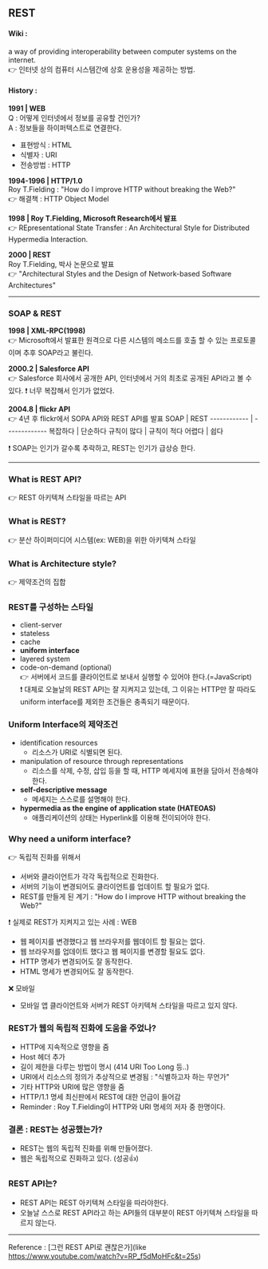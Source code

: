 REST
-

#### Wiki :
a way of providing interoperability between computer systems on the internet. <br />
👉 인터넷 상의 컴퓨터 시스템간에 상호 운용성을 제공하는 방법.

#### History :
**1991 | WEB** <br />
Q : 어떻게 인터넷에서 정보를 공유할 건인가? <br />
A : 정보들을 하이퍼텍스트로 연결한다.
 - 표현방식 : HTML
 - 식별자 : URI
 - 전송방법 : HTTP
 
**1994-1996 | HTTP/1.0** <br />
Roy T.Fielding : "How do I improve HTTP without breaking the Web?" <br />
👉 해결책 : HTTP Object Model <br />

**1998 | Roy T.Fielding, Microsoft Research에서 발표** <br />
👉 REpresentational State Transfer : An Architectural Style for Distributed Hypermedia Interaction. <br />

**2000 | REST** <br />
Roy T.Fielding, 박사 논문으로 발표 <br />
👉 "Architectural Styles and the Design of Network-based Software Architectures"

---

### SOAP & REST
**1998 | XML-RPC(1998)** <br />
👉 Microsoft에서 발표한 원격으로 다른 시스템의 메소드를 호출 할 수 있는 프로토콜이며 추후 SOAP라고 불린다.

**2000.2 | Salesforce API**  <br />
👉 Salesforce 회사에서 공개한 API, 인터넷에서 거의 최초로 공개된 API라고 볼 수 있다.
 ❗ 너무 복잡해서 인기가 없었다.

**2004.8 | flickr API**  <br />
👉 4년 후 flickr에서 SOPA API와 REST API를 발표
SOAP | REST
------------ | -------------
복잡하다 | 단순하다
규칙이 많다 | 규칙이 적다
어렵다 | 쉽다

❗ SOAP는 인기가 갈수록 추락하고, REST는 인기가 급상승 한다.

---

### What is REST API?
👉 REST 아키텍쳐 스타일을 따르는 API

### What is REST?
👉 분산 하이퍼미디어 시스템(ex: WEB)을 위한 아키텍쳐 스타일

### What is Architecture style?
👉 제약조건의 집합

### REST를 구성하는 스타일
- client-server
- stateless
- cache
- **uniform interface**
- layered system
- code-on-demand (optional) <br />
👉 서버에서 코드를 클라이언트로 보내서 실행할 수 있어야 한다.(=JavaScript) <br />
❗ 대체로 오늘날의 REST API는 잘 지켜지고 있는데, 그 이유는 HTTP만 잘 따라도 uniform interface를 제외한 조건들은 충족되기 때문이다.

### Uniform Interface의 제약조건
- identification resources
  - 리소스가 URI로 식별되면 된다.
- manipulation of resource through representations
  - 리소스를 삭제, 수정, 삽입 등을 할 때, HTTP 메세지에 표현을 담아서 전송해야 한다.
- **self-descriptive message** 
  - 메세지는 스스로를 설명해야 한다.
- **hypermedia as the engine of application state (HATEOAS)**
  - 애플리케이션의 상태는 Hyperlink를 이용해 전이되어야 한다.

### Why need a uniform interface?
👉 독립적 진화를 위해서
 - 서버와 클라이언트가 각각 독립적으로 진화한다.
 - 서버의 기능이 변경되어도 클라이언트를 업데이트 할 필요가 없다.
 - REST를 만들게 된 계기 : "How do I improve HTTP without breaking the Web?"

❗ 실제로 REST가 지켜지고 있는 사례 : WEB
- 웹 페이지를 변경했다고 웹 브라우저를 웹데이트 할 필요는 없다.
- 웹 브라우저를 업데이트 했다고 웹 페이지를 변경할 필요도 없다.
- HTTP 명세가 변경되어도 잘 동작한다.
- HTML 명세가 변경되어도 잘 동작한다.

❌ 모바일
- 모바일 앱 클라이언트와 서버가 REST 아키텍쳐 스타일을 따르고 있지 않다.

### REST가 웹의 독립적 진화에 도움을 주었나?
- HTTP에 지속적으로 영향을 줌
- Host 헤더 추가
- 길이 제한을 다루는 방법이 명시 (414 URI Too Long 등..)
- URI에서 리소스의 정의가 추상적으로 변경됨 : "식별하고자 하는 무언가"
- 기타 HTTP와 URI에 많은 영향을 줌
- HTTP/1.1 명세 최신판에서 REST에 대한 언급이 들어감
- Reminder : Roy T.Fielding이 HTTP와 URI 명세의 저자 중 한명이다.

### 결론 : REST는 성공했는가?
- REST는 웹의 독립적 진화를 위해 만들어졌다.
- 웹은 독립적으로 진화하고 있다. (성공👍)

### REST API는?
- REST API는 REST 아키텍쳐 스타일을 따라야한다.
- 오늘날 스스로 REST API라고 하는 API들의 대부분이 REST 아키텍쳐 스타일을 따르지 않는다.

---

Reference : [그런 REST API로 괜찮은가](like https://www.youtube.com/watch?v=RP_f5dMoHFc&t=25s)
